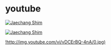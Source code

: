 # youtube

[![Jaechang Shim](http://img.youtube.com/vi/vDCErBQ-4nA/0.jpg)](https://youtu.be/vDCErBQ-4nA "Video !!!") 



[![Jaechang Shim](http://img.youtube.com/vi/vDCErBQ-4nA/0.jpg)](https://youtu.be/vDCErBQ-4nA) 



[!http://img.youtube.com/vi/vDCErBQ-4nA/0.jpg)](https://youtu.be/vDCErBQ-4nA "Video !!!") 

